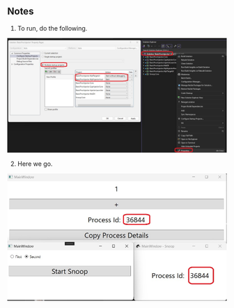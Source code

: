 
## Notes

1. To run, do the following.

![Solution Properties](images/50_50_SolutionProperties.jpg)

2. Here we go.

![Now Run](images/51_50_PressF5.jpg)


